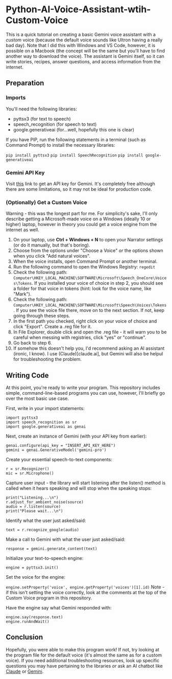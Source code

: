 # Python-AI-Voice-Assistant-wtih-Custom-Voice

This is a quick tutorial on creating a basic Gemini voice assistant with a *custom* voice (because the default voice sounds like Ultron having a really bad day). Note that I did this with Windows and VS Code, however, it is possible on a Macbook (the concept will be the same but you'll have to find another way to download the voice). The assistant is Gemini itself, so it can write stories, recipes, answer questions, and access information from the internet.

## Preparation

### Imports

You'll need the following libraries:
- pyttsx3 (for text to speech)
- speech_recognition (for speech to text)
- google.generativeai (for...well, hopefully this one is clear)

If you have PIP, run the following statements in a terminal (such as Command Prompt) to install the necessary libraries:

`pip install pyttsx3`
`pip install SpeechRecognition`
`pip install google-generativeai`


### Gemini API Key

Visit [this](https://aistudio.google.com/app/apikey) link to get an API key for Gemini. It's completely free although there are some limitations, so it may not be ideal for production code.

### (Optionally) Get a Custom Voice

Warning - this was the longest part for me. For simplicity's sake, I'll only describe getting a Microsoft-made voice on a Windows (ideally 10 or higher) laptop, however in theory you could get a voice engine from the internet as well.

1. On your laptop, use **Ctrl + Windows + N** to open your Narrator settings (or do it manually, but that's boring).
2. Choose from the options under "Choose a Voice" *or* the options shown when you click "Add natural voices".
3. When the voice installs, open Command Prompt or another terminal.
4. Run the following command to open the Windows Registry: `regedit`
5. Check the following path: `Computer\HKEY_LOCAL_MACHINE\SOFTWARE\Microsoft\Speech_OneCore\Voices\Tokens`. If you installed your voice of choice in step 2, you should see a folder for that voice in tokens (hint: look for the voice name, like "Mark").
6. Check the following path: `Computer\HKEY_LOCAL_MACHINE\SOFTWARE\Microsoft\Speech\Voices\Tokens`. If you see the voice file there, move on to the next section. If not, keep going through these steps.
7. In the first path you checked, right click on your voice of choice and click "Export". Create a .reg file for it.
8. In File Explorer, double click and open the .reg file - it will warn you to be careful when messing with registries, click "yes" or "continue".
9. Go back to step 6.
10. If somehow this doesn't help you, I'd recommend asking an AI assistant (ironic, I know). I use (Claude)[claude.ai], but Gemini will also be helpul for troubleshooting the problem.

## Writing Code

At this point, you're ready to write your program. This repository includes simple, command-line-based programs you can use, however, I'll briefly go over the most basic use case.

First, write in your import statements:

```
import pyttsx3
import speech_recognition as sr
import google.generativeai as genai
```

Next, create an instance of Gemini (with your API key from earlier):

```
genai.configure(api_key = "INSERT_API_KEY_HERE")
gemini = genai.GenerativeModel('gemini-pro')
```

Create your essential speech-to-text components:

```
r = sr.Recognizer()
mic = sr.Microphone()
```

Capture user input - the library will start listening after the listen() method is called when it hears speaking and will stop when the speaking stops:

```
print("Listening...\n")
r.adjust_for_ambient_noise(source)
audio = r.listen(source)
print("Please wait...\n")
```

Identify what the user just asked/said:

`text = r.recognize_google(audio)`

Make a call to Gemini with what the user just asked/said:

`response = gemini.generate_content(text)`

Initialize your text-to-speech engine:

`engine = pyttsx3.init()`

Set the voice for the engine:

`engine.setProperty('voice', engine.getProperty('voices')[1].id)`
Note - if this isn't setting the voice correctly, look at the comments at the top of the Custom Voice program in this repository.

Have the engine say what Gemini responded with:

```
engine.say(response.text)
engine.runAndWait()
```

## Conclusion

Hopefully, you were able to make this program work! If not, try looking at the program file for the default voice (it's almost the same as for a custom voice). If you need additional troubleshooting resources, look up specific questions you may have pertaining to the libraries *or* ask an AI chatbot like [Claude](claude.ai) or [Gemini](https://gemini.google.com/app).
